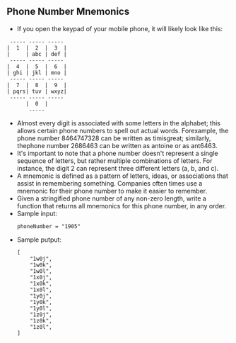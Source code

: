 ## Phone Number Mnemonics

- If you open the keypad of your mobile phone, it will likely look like this:

~~~
 ----- ----- ----- 
|  1  |  2  |  3  |
|     | abc | def |
 ----- ----- -----
|  4  |  5  |  6  |
| ghi | jkl | mno |
 ----- ----- ----- 
|  7  |  8  |  9  |
| pqrs| tuv | wxyz|
 ----- ----- -----
      |  0  |
       -----
~~~

- Almost every digit is associated with some letters in the alphabet; this allows certain phone numbers to spell out actual words. Forexample, the phone number 8464747328 can be written as timisgreat; similarly, thephone number 2686463 can be written as antoine or as ant6463.
- It's important to note that a phone number doesn't represent a single sequence of letters, but rather multiple combinations of letters. For instance, the digit 2 can represent three different letters (a, b, and c).
- A mnemonic is defined as a pattern of letters, ideas, or associations that assist in remembering something. Companies often times use a mnemonic for their phone number to make it easier to remember.
- Given a stringified phone number of any non-zero length, write a function that returns all mnemonics for this phone number, in any order.
- Sample input:
    ~~~
    phoneNumber = "1905"
    ~~~
- Sample putput:
    ~~~
    [ 
        "1w0j", 
        "1w0k", 
        "1w0l", 
        "1x0j", 
        "1x0k", 
        "1x0l", 
        "1y0j", 
        "1y0k", 
        "1y0l", 
        "1z0j", 
        "1z0k", 
        "1z0l", 
    ]
    ~~~